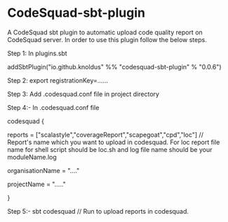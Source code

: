 # CodeSquad-sbt-plugin
A CodeSquad sbt plugin to automatic upload code quality report on CodeSquad server. In order to use this plugin follow the below steps.

Step 1: In plugins.sbt

addSbtPlugin("io.github.knoldus" %% "codesquad-sbt-plugin" % "0.0.6")

Step 2: export registrationKey=......

Step 3: Add .codesquad.conf file in project directory

Step 4:- In .codesquad.conf file

codesquad
  {

reports = ["scalastyle","coverageReport","scapegoat","cpd","loc"] // Report's name which you want to upload in codesquad.
For loc report file name for shell script should be loc.sh and log file name should be your moduleName.log

organisationName = "...."

projectName = "....."

}

Step 5:- sbt codesquad  // Run to upload reports in codesquad.

